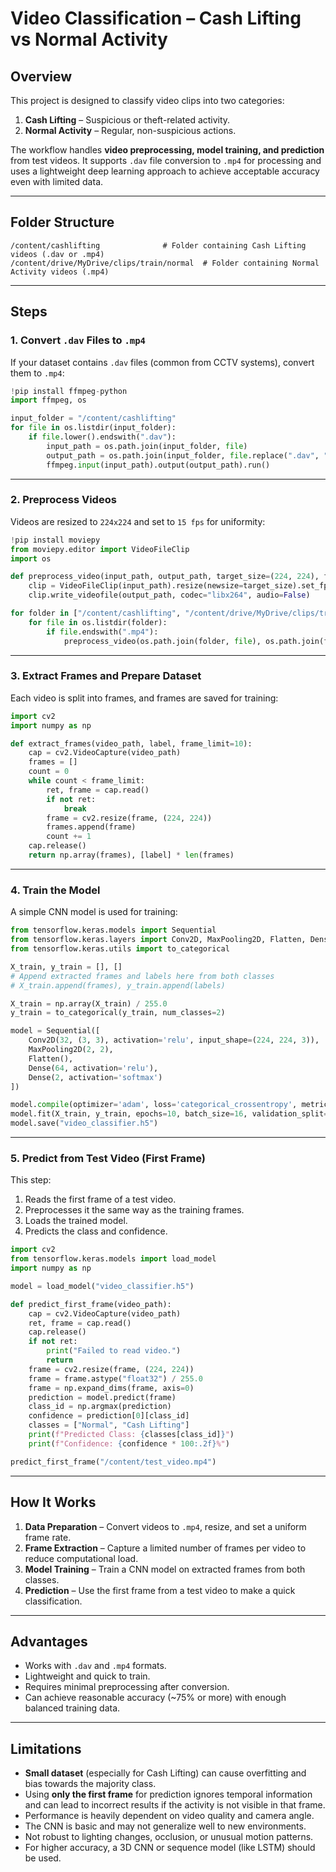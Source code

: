# Video Classification – Cash Lifting vs Normal Activity

## Overview

This project is designed to classify video clips into two categories:

1. **Cash Lifting** – Suspicious or theft-related activity.
2. **Normal Activity** – Regular, non-suspicious actions.

The workflow handles **video preprocessing, model training, and prediction** from test videos. It supports `.dav` file conversion to `.mp4` for processing and uses a lightweight deep learning approach to achieve acceptable accuracy even with limited data.

---

## Folder Structure

```
/content/cashlifting              # Folder containing Cash Lifting videos (.dav or .mp4)
/content/drive/MyDrive/clips/train/normal  # Folder containing Normal Activity videos (.mp4)
```

---

## Steps

### 1. Convert `.dav` Files to `.mp4`

If your dataset contains `.dav` files (common from CCTV systems), convert them to `.mp4`:

```python
!pip install ffmpeg-python
import ffmpeg, os

input_folder = "/content/cashlifting"
for file in os.listdir(input_folder):
    if file.lower().endswith(".dav"):
        input_path = os.path.join(input_folder, file)
        output_path = os.path.join(input_folder, file.replace(".dav", ".mp4"))
        ffmpeg.input(input_path).output(output_path).run()
```

---

### 2. Preprocess Videos

Videos are resized to `224x224` and set to `15 fps` for uniformity:

```python
!pip install moviepy
from moviepy.editor import VideoFileClip
import os

def preprocess_video(input_path, output_path, target_size=(224, 224), fps=15):
    clip = VideoFileClip(input_path).resize(newsize=target_size).set_fps(fps)
    clip.write_videofile(output_path, codec="libx264", audio=False)

for folder in ["/content/cashlifting", "/content/drive/MyDrive/clips/train/normal"]:
    for file in os.listdir(folder):
        if file.endswith(".mp4"):
            preprocess_video(os.path.join(folder, file), os.path.join(folder, f"processed_{file}"))
```

---

### 3. Extract Frames and Prepare Dataset

Each video is split into frames, and frames are saved for training:

```python
import cv2
import numpy as np

def extract_frames(video_path, label, frame_limit=10):
    cap = cv2.VideoCapture(video_path)
    frames = []
    count = 0
    while count < frame_limit:
        ret, frame = cap.read()
        if not ret:
            break
        frame = cv2.resize(frame, (224, 224))
        frames.append(frame)
        count += 1
    cap.release()
    return np.array(frames), [label] * len(frames)
```

---

### 4. Train the Model

A simple CNN model is used for training:

```python
from tensorflow.keras.models import Sequential
from tensorflow.keras.layers import Conv2D, MaxPooling2D, Flatten, Dense
from tensorflow.keras.utils import to_categorical

X_train, y_train = [], []
# Append extracted frames and labels here from both classes
# X_train.append(frames), y_train.append(labels)

X_train = np.array(X_train) / 255.0
y_train = to_categorical(y_train, num_classes=2)

model = Sequential([
    Conv2D(32, (3, 3), activation='relu', input_shape=(224, 224, 3)),
    MaxPooling2D(2, 2),
    Flatten(),
    Dense(64, activation='relu'),
    Dense(2, activation='softmax')
])

model.compile(optimizer='adam', loss='categorical_crossentropy', metrics=['accuracy'])
model.fit(X_train, y_train, epochs=10, batch_size=16, validation_split=0.2)
model.save("video_classifier.h5")
```

---

### 5. Predict from Test Video (First Frame)

This step:

1. Reads the first frame of a test video.
2. Preprocesses it the same way as the training frames.
3. Loads the trained model.
4. Predicts the class and confidence.

```python
import cv2
from tensorflow.keras.models import load_model
import numpy as np

model = load_model("video_classifier.h5")

def predict_first_frame(video_path):
    cap = cv2.VideoCapture(video_path)
    ret, frame = cap.read()
    cap.release()
    if not ret:
        print("Failed to read video.")
        return
    frame = cv2.resize(frame, (224, 224))
    frame = frame.astype("float32") / 255.0
    frame = np.expand_dims(frame, axis=0)
    prediction = model.predict(frame)
    class_id = np.argmax(prediction)
    confidence = prediction[0][class_id]
    classes = ["Normal", "Cash Lifting"]
    print(f"Predicted Class: {classes[class_id]}")
    print(f"Confidence: {confidence * 100:.2f}%")

predict_first_frame("/content/test_video.mp4")
```

---

## How It Works

1. **Data Preparation** – Convert videos to `.mp4`, resize, and set a uniform frame rate.
2. **Frame Extraction** – Capture a limited number of frames per video to reduce computational load.
3. **Model Training** – Train a CNN model on extracted frames from both classes.
4. **Prediction** – Use the first frame from a test video to make a quick classification.

---

## Advantages

* Works with `.dav` and `.mp4` formats.
* Lightweight and quick to train.
* Requires minimal preprocessing after conversion.
* Can achieve reasonable accuracy (\~75% or more) with enough balanced training data.

---

## Limitations

* **Small dataset** (especially for Cash Lifting) can cause overfitting and bias towards the majority class.
* Using **only the first frame** for prediction ignores temporal information and can lead to incorrect results if the activity is not visible in that frame.
* Performance is heavily dependent on video quality and camera angle.
* The CNN is basic and may not generalize well to new environments.
* Not robust to lighting changes, occlusion, or unusual motion patterns.
* For higher accuracy, a 3D CNN or sequence model (like LSTM) should be used.
